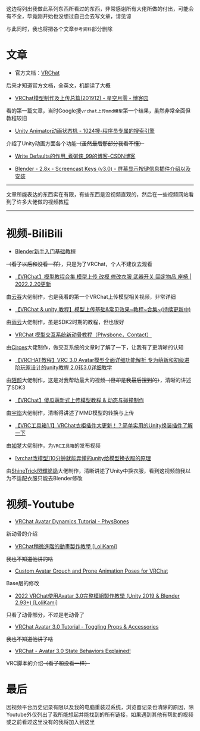 
这边将列出我做此系列东西所看过的东西，非常感谢所有大佬所做的付出，可能会有不全，毕竟刚开始也没想过自己会去写文章，请见谅

与此同时，我也将把各个文章`参考资料`部分删除

# 文章

* 官方文档：[VRChat](https://docs.vrchat.com/)

后来才知道官方文档，全英文，机翻读了大概

* [VRChat模型制作及上传总篇(201912) - 星空月零 - 博客园](https://www.cnblogs.com/raitorei/p/12015876.html)

看的第一篇文章，当时Google搜`vrchat上传mmd模型`第一个结果，虽然非常全面但教程较旧

* [Unity Animator动画状态机 - 1024搜-程序员专属的搜索引擎](https://www.1024sou.com/article/17901.html)

介绍了Unity动画方面各个功能~~（虽然最后那部分我看不懂）~~

* [Write Defaults的作用_煮粥侠_99的博客-CSDN博客](https://blog.csdn.net/yjy99yjy999/article/details/82730948)

* [Blender - 2.8x - Screencast Keys (v3.0) - 屏幕显示按键信息插件介绍以及安装](https://blog.csdn.net/linjf520/article/details/108108603)

***

文章所能表达的东西实在有限，有些东西是没视频直观的，然后在一些视频网站看到了许多大佬做的视频教程

***

# 视频-BiliBili

* [Blender新手入门基础教程](https://www.bilibili.com/video/BV1Ji4y1g7Kf)

~~（看了以后和没看一样）~~，只是为了VRChat，个人不建议去观看

* [【VRChat】模型教程合集 模型上传 改模 修改衣服 武器开关 固定物品 座椅 | 2022.2.20更新](https://www.bilibili.com/video/BV11M4y1P7yZ)

由[云吞](https://space.bilibili.com/12032598)大佬制作，也是我看的第一个VRChat上传模型相关视频，非常详细

* [【VRChat & unity 教程】模型上传基础&常见效果~教程~合集~(持续更新中)](https://www.bilibili.com/video/BV1iZ4y1T7K3)

由[雨云](https://space.bilibili.com/22260038)大佬制作，虽是SDK2时期的教程，但也很好

* [VRChat 模型交互系统新动骨教程（Physbone，Contact）](https://www.bilibili.com/video/BV1QP4y1T7uS)

由[Circes](https://space.bilibili.com/2823572)大佬制作，做交互系统的文章时了解了一下，让我有了更清晰的认知

* [【VRCHAT教程】VRC 3.0 Avatar模型全面详细功能解析 专为萌新和初级进阶玩家设计的unity教程 2.0转3.0详细教学](https://www.bilibili.com/video/BV1R5411w7Ee)

由[陌颜](https://space.bilibili.com/429608421)大佬制作，这是对我帮助最大的视频~~（但却是我最后搜到的）~~，清晰的讲述了SDK3

* [【VRChat】傻瓜萌新式上传模型教程 & 动态与碰撞制作](https://www.bilibili.com/video/BV12s411u7aw)

由[宇焰](https://space.bilibili.com/32973445)大佬制作，清晰得讲述了MMD模型的转换与上传

* [【VRC工具箱1.1】VRChat衣柜插件大更新！？简单实用的Unity换装插件了解一下](https://www.bilibili.com/video/BV1Su411f7KY)

由[如梦](https://space.bilibili.com/2562878)大佬制作，为`VRC工具箱`的发布视频

* [[vrchat改模型]10分钟就能弄懂的unity给模型换衣服的原理](https://www.bilibili.com/video/BV13E411j7kR)

由[ShineTrick閃輝詭詭](https://space.bilibili.com/317540)大佬制作，清晰讲述了Unity中换衣服，看到这视频前我以为不适配衣服只能去Blender修改

# 视频-Youtube

* [VRChat Avatar Dynamics Tutorial - PhysBones](https://youtu.be/PTTnWUkswkU)

新动骨的介绍

* [VRChat稍微進階的動畫製作教學 [LoliKami]](https://youtu.be/Eu7cW8qTPww)

~~我也不知道他讲的啥~~

* [Custom Avatar Crouch and Prone Animation Poses for VRChat](https://youtu.be/Qvlut-VYq2I)

Base层的修改

* [2022 VRChat使用Avatar 3.0完整模組製作教學 (Unity 2019 & Blender 2.93+) [LoliKami]](https://youtu.be/AMO6dOl2PsI)

只看了动骨部分，不过是老动骨了

* [VRChat Avatar 3.0 Tutorial - Toggling Props & Accessories](https://youtu.be/XqtSg6_W07Y)

~~我也不知道他讲了啥~~

* [VRChat - Avatar 3.0 State Behaviors Explained!](https://youtu.be/IwQmC1QVBUU)

VRC脚本的介绍~~（看了和没看一样）~~

# 最后

因视频平台历史记录有限以及我的电脑重装过系统，浏览器记录也清除的原因，除Youtube外仅列出了我所能想起并能找到的所有链接，如果遇到其他有帮助的视频或之前看过这里没有的我将加入到这里